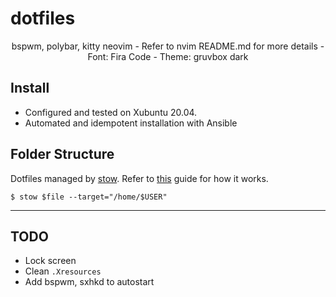 # dotfiles
<p align="center">
bspwm, polybar, kitty
neovim - Refer to nvim README.md for more details
- Font: Fira Code
- Theme: gruvbox dark
</p>

## Install
- Configured and tested on Xubuntu 20.04.
- Automated and idempotent installation with Ansible

## Folder Structure
Dotfiles managed by [stow](https://www.gnu.org/software/stow/). Refer to
[this](http://brandon.invergo.net/news/2012-05-26-using-gnu-stow-to-manage-your-dotfiles.html) guide for how it works.
```
$ stow $file --target="/home/$USER"
```

---
## TODO
- Lock screen
- Clean `.Xresources`
- Add bspwm, sxhkd to autostart
